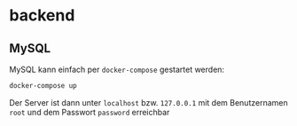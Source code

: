 # backend

## MySQL

MySQL kann einfach per `docker-compose` gestartet werden:

```sh
docker-compose up
```

Der Server ist dann unter `localhost` bzw. `127.0.0.1` mit dem Benutzernamen `root` und dem Passwort `password` erreichbar
